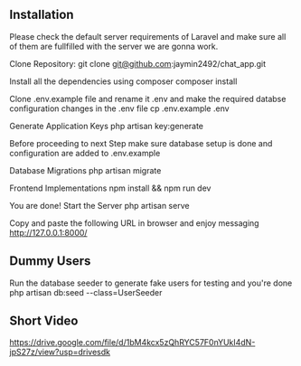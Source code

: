## Installation

Please check the default server requirements of Laravel and make sure all of them are fullfilled with the server we are gonna work.

Clone Repository:
    git clone git@github.com:jaymin2492/chat_app.git

 Install all the dependencies using composer
    composer install

Clone .env.example file and rename it .env and make the required databse configuration changes in the .env file
    cp .env.example .env

Generate Application Keys
    php artisan key:generate

Before proceeding to next Step make sure database setup is done and configuration are added to .env.example

Database Migrations
    php artisan migrate

Frontend Implementations
    npm install && npm run dev

 You are done! Start the Server
    php artisan serve

Copy and paste the following URL in browser and enjoy messaging
    http://127.0.0.1:8000/

## Dummy Users

Run the database seeder to generate fake users for testing and you're done
    php artisan db:seed --class=UserSeeder
## Short Video
https://drive.google.com/file/d/1bM4kcx5zQhRYC57F0nYUkI4dN-jpS27z/view?usp=drivesdk

